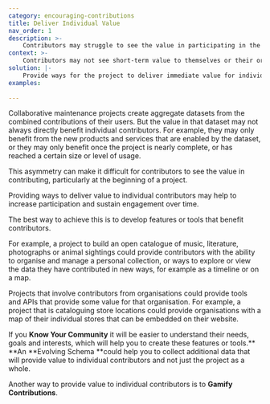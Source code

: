 ```yaml
---
category: encouraging-contributions
title: Deliver Individual Value
nav_order: 1
description: >-
    Contributors may struggle to see the value in participating in the project.
context: >-
    Contributors may not see short-term value to themselves or their organisation in contributing. Creating a useful aggregate dataset may take time and the value of it may benefit others more than the individual contributors. 
solution: |-
    Provide ways for the project to deliver immediate value for individual contributors if they add or improve data. 
examples:
    
---
```


Collaborative maintenance projects create aggregate datasets from the combined contributions of their users. But the value in that dataset may not always directly benefit individual contributors. For example, they may only benefit from the new products and services that are enabled by the dataset, or they may only benefit once the project is nearly complete, or has reached a certain size or level of usage.

This asymmetry can make it difficult for contributors to see the value in contributing, particularly at the beginning of a project.

Providing ways to deliver value to individual contributors may help to increase participation and sustain engagement over time.

The best way to achieve this is to develop features or tools that benefit contributors.

For example, a project to build an open catalogue of music, literature, photographs or animal sightings could provide contributors with the ability to organise and manage a personal collection, or ways to explore or view the data they have contributed in new ways, for example as a timeline or on a map.

Projects that involve contributors from organisations could provide tools and APIs that provide some value for that organisation. For example, a project that is cataloguing store locations could provide organisations with a map of their individual stores that can be embedded on their website.

If you **Know Your Community** it will be easier to understand their needs, goals and interests, which will help you to create these features or tools.** **An **Evolving Schema **could help you to collect additional data that will provide value to individual contributors and not just the project as a whole.

Another way to provide value to individual contributors is to **Gamify Contributions**. 
